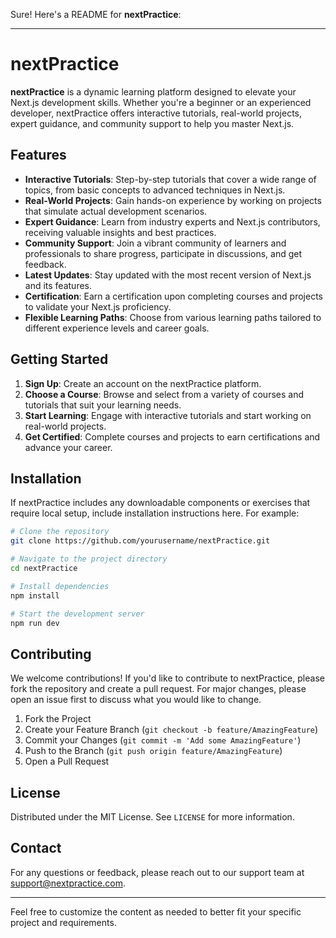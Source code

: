 Sure! Here's a README for **nextPractice**:

---

# nextPractice

**nextPractice** is a dynamic learning platform designed to elevate your Next.js development skills. Whether you're a beginner or an experienced developer, nextPractice offers interactive tutorials, real-world projects, expert guidance, and community support to help you master Next.js.

## Features

- **Interactive Tutorials**: Step-by-step tutorials that cover a wide range of topics, from basic concepts to advanced techniques in Next.js.
- **Real-World Projects**: Gain hands-on experience by working on projects that simulate actual development scenarios.
- **Expert Guidance**: Learn from industry experts and Next.js contributors, receiving valuable insights and best practices.
- **Community Support**: Join a vibrant community of learners and professionals to share progress, participate in discussions, and get feedback.
- **Latest Updates**: Stay updated with the most recent version of Next.js and its features.
- **Certification**: Earn a certification upon completing courses and projects to validate your Next.js proficiency.
- **Flexible Learning Paths**: Choose from various learning paths tailored to different experience levels and career goals.

## Getting Started

1. **Sign Up**: Create an account on the nextPractice platform.
2. **Choose a Course**: Browse and select from a variety of courses and tutorials that suit your learning needs.
3. **Start Learning**: Engage with interactive tutorials and start working on real-world projects.
4. **Get Certified**: Complete courses and projects to earn certifications and advance your career.

## Installation

If nextPractice includes any downloadable components or exercises that require local setup, include installation instructions here. For example:

```bash
# Clone the repository
git clone https://github.com/yourusername/nextPractice.git

# Navigate to the project directory
cd nextPractice

# Install dependencies
npm install

# Start the development server
npm run dev
```

## Contributing

We welcome contributions! If you'd like to contribute to nextPractice, please fork the repository and create a pull request. For major changes, please open an issue first to discuss what you would like to change.

1. Fork the Project
2. Create your Feature Branch (`git checkout -b feature/AmazingFeature`)
3. Commit your Changes (`git commit -m 'Add some AmazingFeature'`)
4. Push to the Branch (`git push origin feature/AmazingFeature`)
5. Open a Pull Request

## License

Distributed under the MIT License. See `LICENSE` for more information.

## Contact

For any questions or feedback, please reach out to our support team at support@nextpractice.com.

---

Feel free to customize the content as needed to better fit your specific project and requirements.
